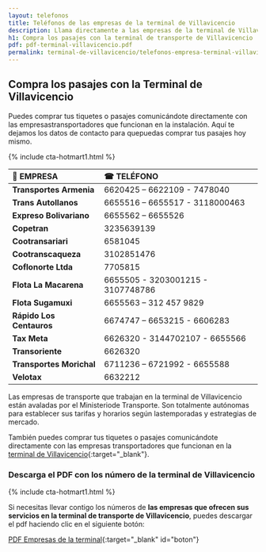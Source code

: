```yaml
---
layout: telefonos
title: Teléfonos de las empresas de la terminal de Villavicencio
description: Llama directamente a las empresas de la terminal de Villavicencio para COMPRAR TUS PASAJES SIN INTERMEDIARIOS. O descarga las lista de números gratis!
h1: Compra los pasajes con la terminal de transporte de Villavicencio
pdf: pdf-terminal-villavicencio.pdf
permalink: terminal-de-villavicencio/telefonos-empresa-terminal-villavicencio
---
```

## Compra los pasajes con la Terminal de Villavicencio

Puedes comprar tus tiquetes o pasajes comunicándote directamente con las empresastransportadores que funcionan en la instalación. Aquí te dejamos los datos de contacto para quepuedas comprar tus pasajes hoy mismo.

{% include cta-hotmart1.html %}

| 🚌 EMPRESA | ☎ TELÉFONO |
| :--- | :--- |
| **Transportes Armenia** | 6620425 – 6622109 - 7478040 |
| **Trans Autollanos** | 6655516 – 6655517 - 3118000463 |
| **Expreso Bolivariano** | 6655562 – 6655526 |
| **Copetran** | 3235639139 |
| **Cootransariari** | 6581045 |
| **Cootranscaqueza** | 3102851476 |
| **Coflonorte Ltda** | 7705815 |
| **Flota La Macarena** | 6655505 - 3203001215 - 3107748786 |
| **Flota Sugamuxi** | 6655563 – 312 457 9829 |
| **Rápido Los Centauros** | 6674747 – 6653215 - 6606283 |
| **Tax Meta** | 6626320 - 3144702107 - 6655566 |
| **Transoriente** | 6626320 |
| **Transportes Morichal** | 6711236 – 6721992 - 6655588 |
| **Velotax** | 6632212 |

Las empresas de transporte que trabajan en la terminal de Villavicencio están avaladas por el Ministeriode Transporte. Son totalmente autónomas para establecer sus tarifas y horarios según lastemporadas y estrategias de mercado.

También puedes comprar tus tiquetes o pasajes comunicándote directamente con las empresas transportadores que funcionan en la [terminal de Villavicencio]({{'terminal-de-villavicencio'|relative_url}} "Terminal de Villavicencio"){:target="_blank"}.

### Descarga el PDF con los número de la terminal de Villavicencio

{% include cta-hotmart1.html %}

Si necesitas llevar contigo los números de **las empresas que ofrecen sus servicios en la terminal de transporte de Villavicencio**, puedes descargar el pdf haciendo clic en el siguiente botón:

[PDF Empresas de la terminal]({{'assets/pdf-terminal-villavicencio.pdf'|relative_url}}){:target="_blank" id="boton"}

